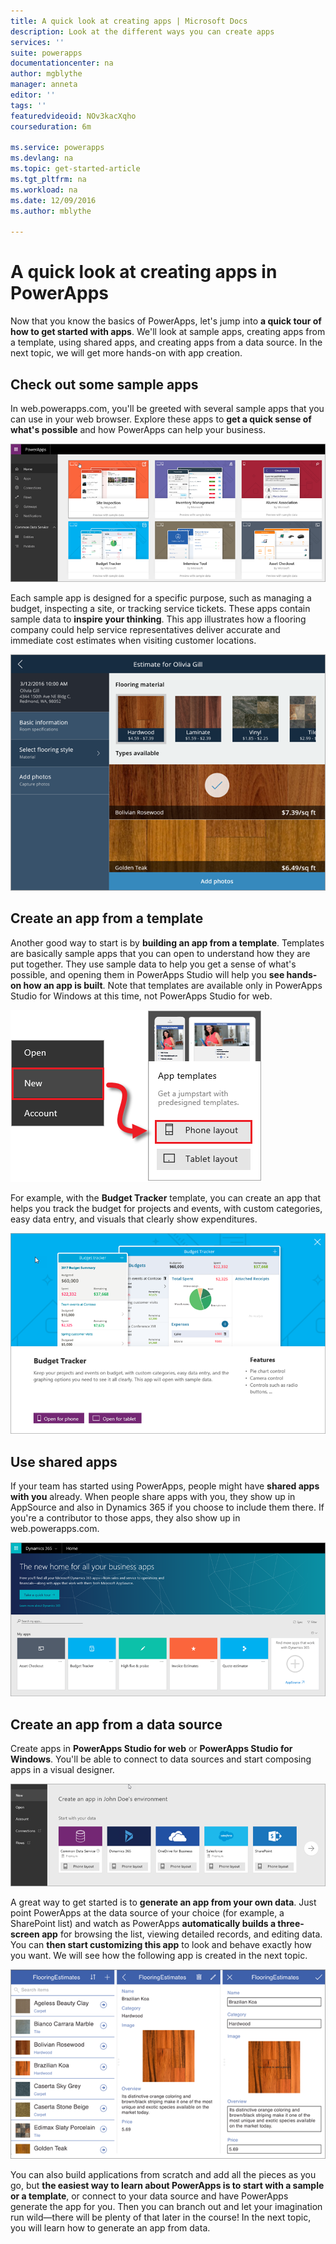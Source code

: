 ```yaml
---
title: A quick look at creating apps | Microsoft Docs
description: Look at the different ways you can create apps
services: ''
suite: powerapps
documentationcenter: na
author: mgblythe
manager: anneta
editor: ''
tags: ''
featuredvideoid: NOv3kacXqho
courseduration: 6m

ms.service: powerapps
ms.devlang: na
ms.topic: get-started-article
ms.tgt_pltfrm: na
ms.workload: na
ms.date: 12/09/2016
ms.author: mblythe

---
```

# A quick look at creating apps in PowerApps
Now that you know the basics of PowerApps, let's jump into **a quick tour of how to get started with apps**. We'll look at sample apps, creating apps from a template, using shared apps, and creating apps from a data source. In the next topic, we will get more hands-on with app creation.

## Check out some sample apps
In web.powerapps.com, you'll be greeted with several sample apps that you can use in your web browser. Explore these apps to **get a quick sense of what's possible** and how PowerApps can help your business.

![PowerApps sample apps](./media/learning-quick-look-powerapps/powerapps-samples.png)

Each sample app is designed for a specific purpose, such as managing a budget, inspecting a site, or tracking service tickets. These apps contain sample data to **inspire your thinking**. This app illustrates how a flooring company could help service representatives deliver accurate and immediate cost estimates when visiting customer locations.

![PowerApps flooring sample app](./media/learning-quick-look-powerapps/powerapps-flooring-sample.png)

## Create an app from a template
Another good way to start is by **building an app from a template**. Templates are basically sample apps that you can open to understand how they are put together. They use sample data to help you get a sense of what's possible, and opening them in PowerApps Studio will help you **see hands-on how an app is built**. Note that templates are available only in PowerApps Studio for Windows at this time, not PowerApps Studio for web.

![PowerApps app template](./media/learning-quick-look-powerapps/powerapps-templates.png)

For example, with the **Budget Tracker** template, you can create an app that helps you track the budget for projects and events, with custom categories, easy data entry, and visuals that clearly show expenditures.

![PowerApps budget tracker template](./media/learning-quick-look-powerapps/powerapps-budget-tracker.png)

## Use shared apps
If your team has started using PowerApps, people might have **shared apps with you** already. When people share apps with you, they show up in AppSource and also in Dynamics 365 if you choose to include them there. If you're a contributor to those apps, they also show up in web.powerapps.com.

![PowerApps sharing](./media/learning-quick-look-powerapps/powerapps-sharing.png)

## Create an app from a data source
Create apps in **PowerApps Studio for web** or **PowerApps Studio for Windows**. You'll be able to connect to data sources and start composing apps in a visual designer.

![PowerApps app from data](./media/learning-quick-look-powerapps/powerapps-app-from-data.png)

A great way to get started is to **generate an app from your own data**. Just point PowerApps at the data source of your choice (for example, a SharePoint list) and watch as PowerApps **automatically builds a three-screen app** for browsing the list, viewing detailed records, and editing data. You can **then start customizing this app** to look and behave exactly how you want. We will see how the following app is created in the next topic.

![PowerApps three screen app](./media/learning-quick-look-powerapps/powerapps-three-screen-app.png)

You can also build applications from scratch and add all the pieces as you go, but **the easiest way to learn about PowerApps is to start with a sample or a template**, or connect to your data source and have PowerApps generate the app for you. Then you can branch out and let your imagination run wild—there will be plenty of that later in the course! In the next topic, you will learn how to generate an app from data.

